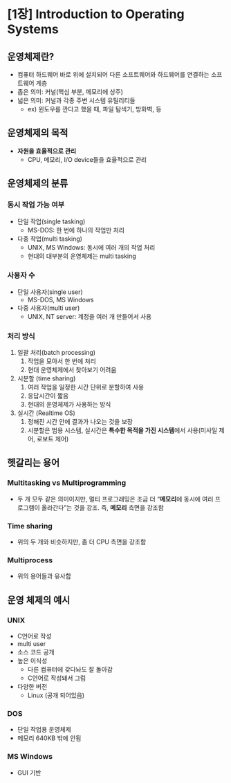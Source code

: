 # [1장] Introduction to Operating Systems

## 운영체제란?

- 컴퓨터 하드웨어 바로 위에 설치되어 다른 소프트웨어와 하드웨어를 연결하는 소프트웨어 계층
- 좁은 의미: 커널(핵심 부분, 메모리에 상주)
- 넓은 의미: 커널과 각종 주변 시스템 유틸리티들
    - ex) 윈도우를 깐다고 했을 때, 파일 탐색기, 방화벽, 등

## 운영체제의 목적

- **자원을 효율적으로 관리**
    - CPU, 메모리, I/O device들을 효율적으로 관리

## 운영체제의 분류

### 동시 작업 가능 여부

- 단일 작업(single tasking)
    - MS-DOS: 한 번에 하나의 작업만 처리
- 다중 작업(multi tasking)
    - UNIX, MS Windows: 동시에 여러 개의 작업 처리
    - 현대의 대부분의 운영체제는 multi tasking

### 사용자 수

- 단일 사용자(single user)
    - MS-DOS, MS Windows
- 다중 사용자(multi user)
    - UNIX, NT server: 계정을 여러 개 만들어서 사용

### 처리 방식

1. 일괄 처리(batch processing)
    1. 작업을 모아서 한 번에 처리
    2. 현대 운영체제에서 찾아보기 어려움
2. 시분할 (time sharing)
    1. 여러 작업을 일정한 시간 단위로 분할하여 사용
    2. 응답시간이 짧음
    3. 현대의 운영체제가 사용하는 방식
3. 실시간 (Realtime OS)
    1. 정해진 시간 안에 결과가 나오는 것을 보장
    2. 시분할은 범용 시스템, 실시간은 **특수한 목적을 가진 시스템**에서 사용(미사일 제어, 로보트 제어)

## 헷갈리는 용어

### Multitasking vs Multiprogramming

- 두 개 모두 같은 의미이지만, 멀티 프로그래밍은 조금 더 “**메모리**에 동시에 여러 프로그램이 올라간다”는 것을 강조. 즉, **메모리** 측면을 강조함

### Time sharing

- 위의 두 개와 비슷하지만, 좀 더 CPU 측면을 강조함

### Multiprocess

- 위의 용어들과 유사함

## 운영 체제의 예시

### UNIX

- C언어로 작성
- multi user
- 소스 코드 공개
- 높은 이식성
    - 다른 컴퓨터에 갖다놔도 잘 돌아감
    - C언어로 작성돼서 그럼
- 다양한 버전
    - Linux (공개 되어있음)

### DOS

- 단일 작업용 운영체제
- 메모리 640KB 밖에 안됨

### MS Windows

- GUI 기반